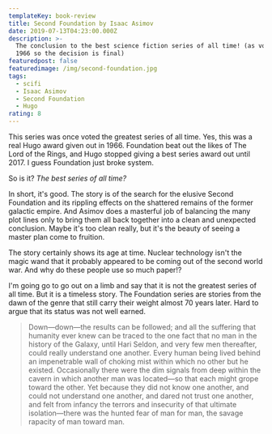 ```yaml
---
templateKey: book-review
title: Second Foundation by Isaac Asimov
date: 2019-07-13T04:23:00.000Z
description: >-
  The conclusion to the best science fiction series of all time! (as voted in
  1966 so the decision is final)
featuredpost: false
featuredimage: /img/second-foundation.jpg
tags:
  - scifi
  - Isaac Asimov
  - Second Foundation
  - Hugo
rating: 8
---
```


This series was once voted the greatest series of all time. Yes, this was a real Hugo award given out in 1966. Foundation beat out the likes of The Lord of the Rings, and Hugo stopped giving a best series award out until 2017. I guess Foundation just broke system.

So is it? _The best series of all time?_

In short, it's good. The story is of the search for the elusive Second Foundation and its rippling effects on the shattered remains of the former galactic empire. And Asimov does a masterful job of balancing the many plot lines only to bring them all back together into a clean and unexpected conclusion. Maybe it's too clean really, but it's the beauty of seeing a master plan come to fruition.

The story certainly shows its age at time. Nuclear technology isn't the magic wand that it probably appeared to be coming out of the second world war. And why do these people use so much paper!?

I'm going go to go out on a limb and say that it is not the greatest series of all time. But it is a timeless story. The Foundation series are stories from the dawn of the genre that still carry their weight almost 70 years later. Hard to argue that its status was not well earned.

> Down—down—the results can be followed; and all the suffering that humanity ever knew can be traced to the one fact that no man in the history of the Galaxy, until Hari Seldon, and very few men thereafter, could really understand one another. Every human being lived behind an impenetrable wall of choking mist within which no other but he existed. Occasionally there were the dim signals from deep within the cavern in which another man was located—so that each might grope toward the other. Yet because they did not know one another, and could not understand one another, and dared not trust one another, and felt from infancy the terrors and insecurity of that ultimate isolation—there was the hunted fear of man for man, the savage rapacity of man toward man.
